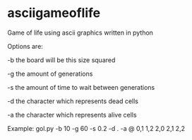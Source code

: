 asciigameoflife
===============

Game of life using ascii graphics written in python



Options are: 

-b the board will be this size squared

-g the amount of generations

-s the amount of time to wait between generations

-d the character which represents dead cells

-a the character which represents alive cells

Example: gol.py -b 10 -g 60 -s 0.2 -d . -a @ 0,1 1,2 2,0 2,1 2,2
